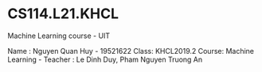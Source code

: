 # CS114.L21.KHCL
Machine Learning course -  UIT

Name : Nguyen Quan Huy - 19521622
Class: KHCL2019.2
Course: Machine Learning - Teacher : Le Dinh Duy, Pham Nguyen Truong An
